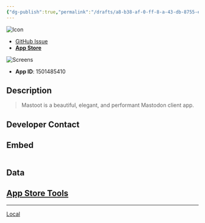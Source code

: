 ```yaml
---
{"dg-publish":true,"permalink":"/drafts/a8-b38-af-0-ff-8-a-43-db-8755-e5-b922-b51-ae-6/","dgHomeLink":true,"dgPassFrontmatter":false}
---
```



![ Icon](icons/.png)

- [GitHub Issue](https://github.com/extratone/mastodon-ios-apps/issues/)
- [**App Store**]()

![ Screens](screens/.png)

- **App ID**: 1501485410

## Description
> Mastoot is a beautiful, elegant, and performant Mastodon client app.

## Developer Contact

## Embed

```

```

## Data
[App Store Tools](shortcuts://run-shortcut?name=App%20Store%20Tools)
---

---
[Local](drafts://open?uuid=FC33BE7A-1C8C-4A49-8FBE-281A4E47A60F)